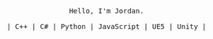 <p align="center">
  <samp>
    Hello, I'm Jordan.
    <br>
    <br>| C++ | C# | Python | JavaScript | UE5 | Unity |
  </samp>
  <br>
  <br>
  <!--<img align="center" src="/github-metrics.svg" alt="Metrics" width="400">-->
</p>


<!--
**Xion4762/Xion4762** is a ✨ _special_ ✨ repository because its `README.md` (this file) appears on your GitHub profile.

Here are some ideas to get you started:

- 🔭 I’m currently working on ...
- 🌱 I’m currently learning ...
- 👯 I’m looking to collaborate on ...
- 🤔 I’m looking for help with ...
- 💬 Ask me about ...
- 📫 How to reach me: ...
- 😄 Pronouns: ...
- ⚡ Fun fact: ...
-->

